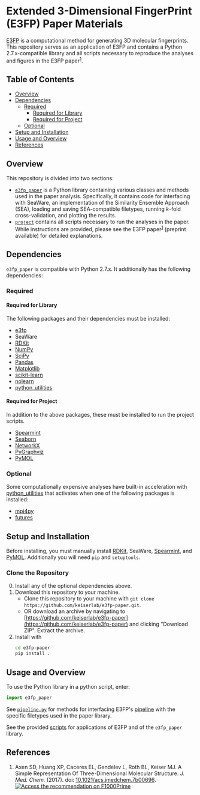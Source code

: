 # Extended 3-Dimensional FingerPrint (E3FP) Paper Materials

[E3FP](https://github.com/keiserlab/e3fp) is a computational method for
generating 3D molecular fingerprints. This repository serves as an application
of E3FP and contains a Python 2.7.x-compatible library and all scripts
necessary to reproduce the analyses and figures in the E3FP
paper<sup>[1](#axen2017)</sup>.

## Table of Contents
- [Overview](#overview)
- [Dependencies](#dependencies)
    + [Required](#required)
        - [Required for Library](#requiredlib)
        - [Required for Project](#requiredproj)
    + [Optional](#optional)
- [Setup and Installation](#setup)
- [Usage and Overview](#usage)
- [References](#references)

<a name="overview"></a>
## Overview

This repository is divided into two sections:

- [`e3fp_paper`](e3fp_paper) is a Python library containing various classes
  and methods used in the paper analysis. Specifically, it contains code for
  interfacing with SeaWare, an implementation of the Similarity Ensemble
  Approach (SEA), loading and saving SEA-compatible filetypes, running
  *k*-fold cross-validation, and plotting the results.
- [`project`](project) contains all scripts necessary to run the analyses in
  the paper. While instructions are provided, please see the E3FP
  paper<sup>[1](#axen2017)</sup> (preprint available) for detailed
  explanations.

<a name="dependencies"></a>
## Dependencies

`e3fp_paper` is compatible with Python 2.7.x. It additionally has the following
dependencies:

<a name="required"></a>
### Required

<a name="requiredlib"></a>
#### Required for Library

The following packages and their dependencies must be installed:

- [e3fp](https://github.com/keiserlab/e3fp)
- SeaWare
- [RDKit](http://www.rdkit.org)
- [NumPy](https://www.numpy.org)
- [SciPy](https://www.scipy.org)
- [Pandas](http://pandas.pydata.org)
- [Matplotlib](http://matplotlib.org)
- [scikit-learn](http://scikit-learn.org)
- [nolearn](https://github.com/dnouri/nolearn)
- [python_utilities](https://github.com/sdaxen/python_utilities)

<a name="requiredproj"></a>
#### Required for Project

In addition to the above packages, these must be installed to run the project
scripts.

- [Spearmint](https://github.com/JasperSnoek/spearmint)
- [Seaborn](https://seaborn.pydata.org)
- [NetworkX](https://networkx.github.io)
- [PyGraphviz](https://pygraphviz.github.io)
- [PyMOL](https://www.pymol.org)

<a name="optional"></a>
### Optional

Some computationally expensive analyses have built-in acceleration with
[python_utilities](https://github.com/sdaxen/python_utilities) that activates
when one of the following packages is installed:

- [mpi4py](http://mpi4py.scipy.org)
- [futures](https://pypi.python.org/pypi/futures)

<a name="setup"></a>
## Setup and Installation

Before installing, you must manually install [RDKit](http://www.rdkit.org),
SeaWare, [Spearmint](https://github.com/JasperSnoek/spearmint), and
[PyMOL](https://www.pymol.org). Additionally you will need `pip` and
`setuptools`.

### Clone the Repository
0. Install any of the optional dependencies above.
1. Download this repository to your machine.
    - Clone this repository to your machine with
      `git clone https://github.com/keiserlab/e3fp-paper.git`.
    - OR download an archive by navigating to
      [https://github.com/keiserlab/e3fp-paper](https://github.com/keiserlab/e3fp-paper)
      and clicking "Download ZIP". Extract the archive.
2. Install with
    ```bash
    cd e3fp-paper
    pip install .
    ```

<a name="usage"></a>
## Usage and Overview

To use the Python library in a python script, enter: 
```python
import e3fp_paper
```
See [`pipeline.py`](e3fp_paper/pipeline.py) for methods for interfacing E3FP's
[pipeline](https://github.com/keiserlab/e3fp/blob/master/e3fp/pipeline.py)
with the specific filetypes used in the paper library.

See the provided [scripts](project/scripts) for applications of E3FP and of
the `e3fp_paper` library.

<a name="references"></a>
## References
<a name="axen2017"></a>
1. Axen SD, Huang XP, Caceres EL, Gendelev L, Roth BL, Keiser MJ. A Simple
   Representation Of Three-Dimensional Molecular Structure.
   *J. Med. Chem.* (2017).
   doi: [10.1021/acs.jmedchem.7b00696](http://dx.doi.org/10.1021/acs.jmedchem.7b00696). \
   <a href="http://f1000.com/prime/727824514?bd=1" target="_blank"><img src="http://cdn.f1000.com.s3.amazonaws.com/images/badges/badgef1000.gif" alt="Access the recommendation on F1000Prime" id="bg" /></a>
